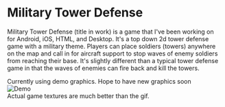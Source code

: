 # Military Tower Defense

Military Tower Defense (title in work) is a game that I've been working on for Android, iOS, HTML, and Desktop. It's a top down 2d tower defense game with a military theme. Players can place soldiers (towers) anywhere on the map and call in for aircraft support to stop waves of enemy soldiers from reaching their base. It's slightly different than a typical tower defense game in that the waves of enemies can fire back and kill the towers.

Currently using demo graphics. Hope to have new graphics soon  
![Demo](https://j.gifs.com/1jYY8V.gif)  
Actual game textures are much better than the gif.
